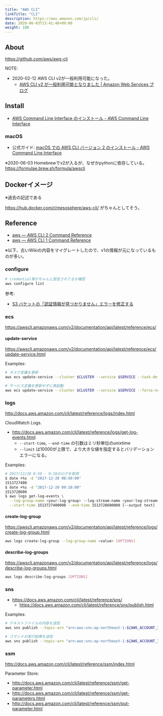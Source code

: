 ```yaml
---
title: "AWS CLI"
linkTitle: "CLI"
description: https://aws.amazon.com/jp/cli/
date: 2020-06-03T13:41:48+09:00
weight: 100
---
```


## About

https://github.com/aws/aws-cli

NOTE:

- 2020-02-12 AWS CLI v2が一般利用可能になった。
  - [AWS CLI v2 が一般利用可能となりました | Amazon Web Services ブログ](https://aws.amazon.com/jp/blogs/news/aws-cli-v2-is-now-generally-available/)

## Install

- [AWS Command Line Interface のインストール - AWS Command Line Interface](http://docs.aws.amazon.com/ja_jp/cli/latest/userguide/installing.html "AWS Command Line Interface のインストール - AWS Command Line Interface")

### macOS

- 公式ガイド: [macOS での AWS CLI バージョン 2 のインストール - AWS Command Line Interface](https://docs.aws.amazon.com/ja_jp/cli/latest/userguide/install-cliv2-mac.html)

※2020-06-03 Homebrewでv2が入るが、なぜかpythonに依存している。  
https://formulae.brew.sh/formula/awscli

## Dockerイメージ

※過去の記述である

https://hub.docker.com/r/mesosphere/aws-cli/ がちゃんとしてそう。

## Reference

- [aws — AWS CLI 2 Command Reference](https://awscli.amazonaws.com/v2/documentation/api/latest/reference/index.html)
- [aws — AWS CLI 1 Command Reference](https://docs.aws.amazon.com/cli/latest/reference/)

※以下、古いWikiの内容をマイグレートしたので、v1の情報が元になっているものが多い。

### configure

```bash
# credential等がちゃんと設定されてるか確認
aws configure list
```

参考:

- [S3 バケットの「認証情報が見つかりません」エラーを修正する](https://aws.amazon.com/jp/premiumsupport/knowledge-center/s3-locate-credentials-error/)

### ecs

https://awscli.amazonaws.com/v2/documentation/api/latest/reference/ecs/

#### update-service

https://awscli.amazonaws.com/v2/documentation/api/latest/reference/ecs/update-service.html

Examples:

```sh
# タスク定義を更新
aws ecs update-service --cluster $CLUSTER --service $SERVICE --task-definition $TASK_DEFINITION

# サービス定義を更新せずに再起動
aws ecs update-service --cluster $CLUSTER --service $SERVICE --force-new-deployment
```

### logs

http://docs.aws.amazon.com/cli/latest/reference/logs/index.html

CloudWatch Logs.

- http://docs.aws.amazon.com/cli/latest/reference/logs/get-log-events.html
  - `--start-time`, `--end-time` の引数はミリ秒単位のunixtime
  - `--limit` は10000が上限で、より大きな値を指定するとバリデーションエラーになる。

Examples:

```sh
# 2017/12/20 8:50 - 9:10のログを取得
$ date +%s -d "2017-12-20 08:50:00"
1513727400
$ date +%s -d "2017-12-20 09:10:00"
1513728600
$ aws logs get-log-events \
  --log-group-name <your-log-group> --log-stream-name <your-log-stream> \
  --start-time 1513727400000 --end-time 1513728600000 [--output text]
```

#### create-log-group

https://awscli.amazonaws.com/v2/documentation/api/latest/reference/logs/create-log-group.html

```sh
aws logs create-log-group --log-group-name <value> [OPTIONS]
```

#### describe-log-groups

https://awscli.amazonaws.com/v2/documentation/api/latest/reference/logs/describe-log-groups.html

```sh
aws logs describe-log-groups [OPTIONS]
```

### sns

- https://docs.aws.amazon.com/cli/latest/reference/sns/
  - https://docs.aws.amazon.com/cli/latest/reference/sns/publish.html

Examples:

```sh
# テキストファイルの内容を送信
aws sns publish --topic-arn "arn:aws:sns:ap-northeast-1:${AWS_ACCOUNT_ID}:${topic}" --subject "my sns notification" --message file://path/to/message-file

# コマンドの実行結果を送信
aws sns publish --topic-arn "arn:aws:sns:ap-northeast-1:${AWS_ACCOUNT_ID}:${topic}" --message "$(cat path/to/file)"
```

### ssm

http://docs.aws.amazon.com/cli/latest/reference/ssm/index.html

Parameter Store:

- http://docs.aws.amazon.com/cli/latest/reference/ssm/get-parameter.html
- http://docs.aws.amazon.com/cli/latest/reference/ssm/get-parameters.html
- http://docs.aws.amazon.com/cli/latest/reference/ssm/put-parameter.html
